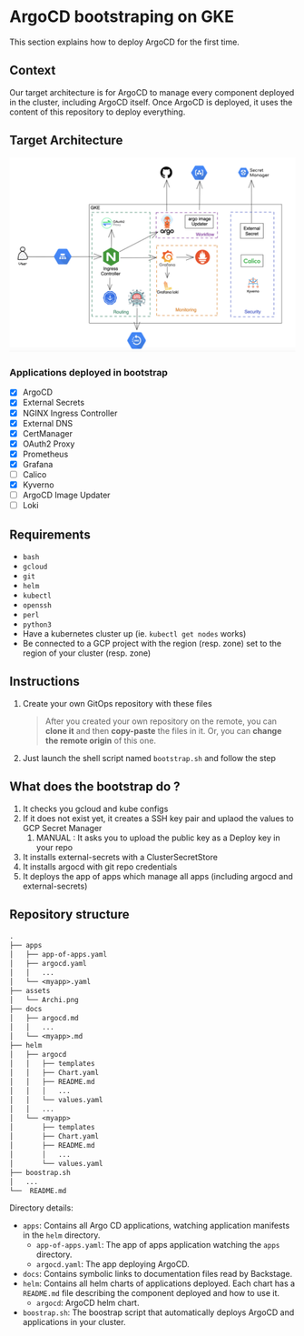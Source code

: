 # ArgoCD bootstraping on GKE

This section explains how to deploy ArgoCD for the first time.

## Context

Our target architecture is for ArgoCD to manage every component deployed in the
cluster, including ArgoCD itself. Once ArgoCD is deployed, it uses the content
of this repository to deploy everything.

## Target Architecture

![archi](assets/Archi.png)

### Applications deployed in bootstrap

- [x] ArgoCD
- [x] External Secrets
- [x] NGINX Ingress Controller
- [x] External DNS
- [x] CertManager
- [x] OAuth2 Proxy
- [x] Prometheus
- [x] Grafana
- [ ] Calico
- [x] Kyverno
- [ ] ArgoCD Image Updater
- [ ] Loki

## Requirements

- `bash`
- `gcloud`
- `git`
- `helm`
- `kubectl`
- `openssh`
- `perl`
- `python3`
- Have a kubernetes cluster up (ie. `kubectl get nodes` works)
- Be connected to a GCP project with the region (resp. zone) set to the region of your cluster (resp. zone)

## Instructions

1. Create your own GitOps repository with these files

    > After you created your own repository on the remote,
    > you can **clone it** and then **copy-paste** the files in it.
    > Or, you can **change the remote origin** of this one.

2. Just launch the shell script named `bootstrap.sh` and follow the step

## What does the bootstrap do ?

1. It checks you gcloud and kube configs
2. If it does not exist yet, it creates a SSH key pair and uplaod the values to GCP Secret Manager
   1. MANUAL : It asks you to upload the public key as a Deploy key in your repo
3. It installs external-secrets with a ClusterSecretStore
4. It installs argocd with git repo credentials
5. It deploys the app of apps which manage all apps (including argocd and external-secrets)

## Repository structure

```
.
├── apps
│   ├── app-of-apps.yaml
│   ├── argocd.yaml
│   │   ...
│   └── <myapp>.yaml
├── assets
│   └── Archi.png
├── docs
│   ├── argocd.md
│   │   ...
│   └── <myapp>.md
├── helm
│   ├── argocd
│   │   ├── templates
│   │   ├── Chart.yaml
│   │   ├── README.md
│   │   │   ...
│   │   └── values.yaml
│   │   ...
│   └── <myapp>
│       ├── templates
│       ├── Chart.yaml
│       ├── README.md
│       │   ...
│       └── values.yaml
├── boostrap.sh
│   ...
└──  README.md
```

Directory details:

- `apps`: Contains all Argo CD applications, watching application manifests in the `helm` directory.
    - `app-of-apps.yaml`: The app of apps application watching the `apps` directory.
    - `argocd.yaml`: The app deploying ArgoCD.
- `docs`: Contains symbolic links to documentation files read by Backstage.
- `helm`: Contains all helm charts of applications deployed. Each chart has a `README.md` file describing the component deployed and how to use it.
    - `argocd`: ArgoCD helm chart.
- `boostrap.sh`: The boostrap script that automatically deploys ArgoCD and applications in your cluster.
